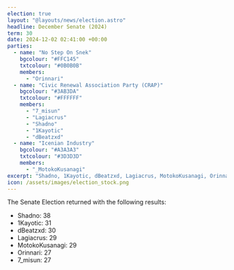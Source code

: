 ```yaml
---
election: true
layout: "@layouts/news/election.astro"
headline: December Senate (2024)
term: 30
date: 2024-12-02 02:41:00 +00:00
parties:
  - name: "No Step On Snek"
    bgcolour: "#FFC145"
    txtcolour: "#0B0B0B"
    members:
      - "Orinnari"  
  - name: "Civic Renewal Association Party (CRAP)"
    bgcolour: "#3AB3DA"
    txtcolour: "#FFFFFF"
    members:
      - "7_misun"
      - "Lagiacrus"
      - "Shadno"
      - "1Kayotic"
      - "dBeatzxd"
  - name: "Icenian Industry"
    bgcolour: "#A3A3A3"
    txtcolour: "#3D3D3D"
    members:
      - "_MotokoKusanagi"
excerpt: "Shadno, 1Kayotic, dBeatzxd, Lagiacrus, MotokoKusanagi, Orinnari, and 7_misun were elected to the senate."
icon: /assets/images/election_stock.png
---
```

The Senate Election returned with the following results:

* Shadno: 38
* 1Kayotic: 31
* dBeatzxd: 30
* Lagiacrus: 29
* MotokoKusanagi: 29
* Orinnari: 27
* 7_misun: 27
